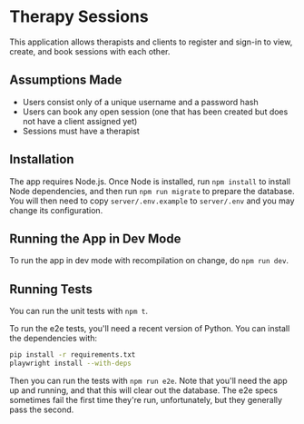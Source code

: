# Therapy Sessions

This application allows therapists and clients to register and sign-in
to view, create, and book sessions with each other.

## Assumptions Made

- Users consist only of a unique username and a password hash
- Users can book any open session (one that has been created but does
  not have a client assigned yet)
- Sessions must have a therapist

## Installation

The app requires Node.js. Once Node is installed, run `npm install` to
install Node dependencies, and then run `npm run migrate` to prepare
the database. You will then need to copy `server/.env.example` to
`server/.env` and you may change its configuration.

## Running the App in Dev Mode

To run the app in dev mode with recompilation on change, do `npm
run dev`.

## Running Tests

You can run the unit tests with `npm t`.

To run the e2e tests, you'll need a recent version of Python. You can
install the dependencies with:

```sh
pip install -r requirements.txt
playwright install --with-deps
```

Then you can run the tests with `npm run e2e`. Note that you'll need
the app up and running, and that this will clear out the database. The
e2e specs sometimes fail the first time they're run, unfortunately,
but they generally pass the second.
